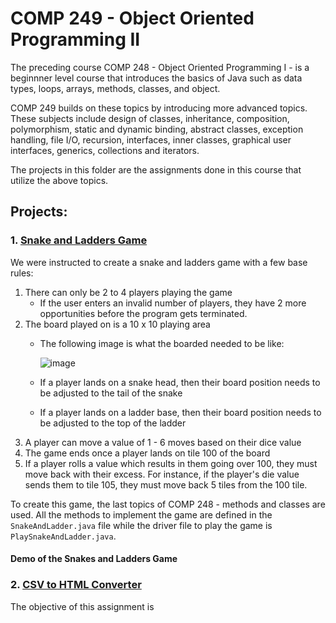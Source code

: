 # COMP 249 - Object Oriented Programming II

The preceding course COMP 248 - Object Oriented Programming I - is a beginnner level course that introduces the basics of Java such as data types, loops, arrays, methods, classes, and object. 

COMP 249 builds on these topics by introducing more advanced topics. These subjects include design
of classes, inheritance, composition, polymorphism, static and dynamic binding, abstract classes,
exception handling, file I/O, recursion, interfaces, inner classes, graphical user interfaces,
generics, collections and iterators.

The projects in this folder are the assignments done in this course that utilize the above topics.

## Projects:

### 1. [Snake and Ladders Game](https://github.com/m-coscia/Winter-2022-Projects/tree/main/COMP249/Snakes%20and%20Ladders%20Game)
We were instructed to create a snake and ladders game with a few base rules:
1. There can only be 2 to 4 players playing the game
    - If the user enters an invalid number of players, they have 2 more opportunities before the program gets terminated.
2. The board played on is a 10 x 10 playing area
    - The following image is what the boarded needed to be like:
    
      ![image](https://user-images.githubusercontent.com/95299392/167700978-cb3c16ab-7147-4ba2-8624-abf82403c3e3.png)
      
    - If a player lands on a snake head, then their board position needs to be adjusted to the tail of the snake
    - If a player lands on a ladder base, then their board position needs to be adjusted to the top of the ladder
3. A player can move a value of 1 - 6 moves based on their dice value
4. The game ends once a player lands on tile 100 of the board
5. If a player rolls a value which results in them going over 100, they must move back with their excess. For instance, if the player's die value sends them to tile 105, they must move back 5 tiles from the 100 tile.

To create this game, the last topics of COMP 248 - methods and classes are used. All the methods to implement the game are defined in the `SnakeAndLadder.java` file while the driver file to play the game is `PlaySnakeAndLadder.java`.

#### Demo of the Snakes and Ladders Game

### 2. [CSV to HTML Converter](https://github.com/m-coscia/Winter-2022-Projects/tree/main/COMP249/CSV%20to%20HTML%20Program)
The objective of this assignment is 
